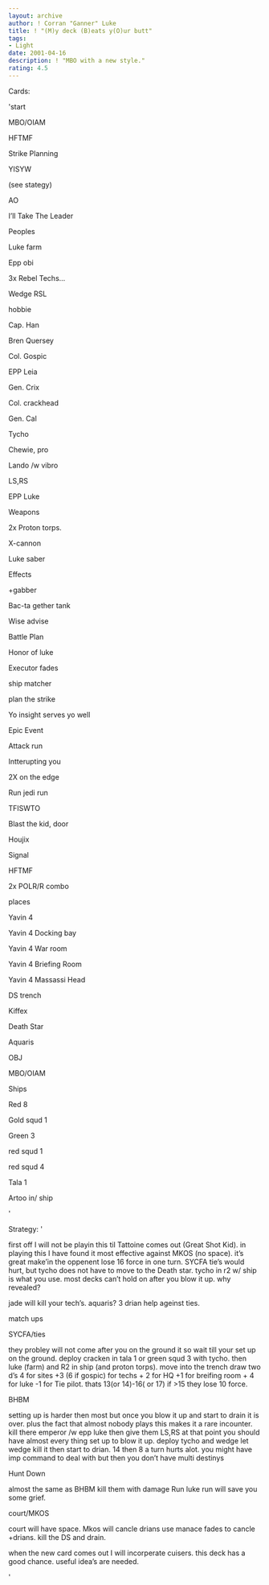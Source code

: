 ```yaml
---
layout: archive
author: ! Corran "Ganner" Luke
title: ! "(M)y deck (B)eats y(O)ur butt"
tags:
- Light
date: 2001-04-16
description: ! "MBO with a new style."
rating: 4.5
---
```

Cards: 

'start

MBO/OIAM

HFTMF

Strike Planning

YISYW

(see stategy)


AO

I’ll Take The Leader


Peoples

Luke farm

Epp obi

3x Rebel Techs...

Wedge RSL

hobbie

Cap. Han

Bren Quersey

Col. Gospic

EPP Leia

Gen. Crix

Col. crackhead

Gen. Cal

Tycho

Chewie, pro

Lando /w vibro

LS,RS

EPP Luke


Weapons

2x Proton torps.

X-cannon

Luke saber


Effects

+gabber

Bac-ta gether tank

Wise advise

Battle Plan

Honor of luke

Executor fades

ship matcher

plan the strike

Yo insight serves yo well


Epic Event

Attack run


Intterupting you

2X on the edge

Run jedi run

TFISWTO

Blast the kid, door

Houjix

Signal

HFTMF

2x POLR/R combo


places

Yavin 4

Yavin 4 Docking bay

Yavin 4 War room

Yavin 4 Briefing Room

Yavin 4 Massassi Head

DS trench

Kiffex

Death Star

Aquaris


OBJ

MBO/OIAM


Ships

Red 8

Gold squd 1

Green 3

red squd 1

red squd 4

Tala 1

Artoo in/ ship













'

Strategy: '

first off I will not be playin this til Tattoine comes out (Great Shot Kid). in playing this I have found it most effective against MKOS (no space). it’s great make’in the oppenent lose 16 force in one turn. SYCFA tie’s would hurt, but tycho does not have to move to the Death star. tycho in r2 w/ ship is what you use. most decks can’t hold on after you blow it up. why revealed?

jade will kill your tech’s. aquaris? 3 drian help ageinst ties.


match ups


SYCFA/ties

they probley will not come after you on the ground it so wait till your set up on the ground. deploy cracken in tala 1 or green squd 3 with tycho. then luke (farm) and R2 in ship (and proton torps). move into the trench draw two d’s 4 for sites +3 (6 if gospic) for techs + 2 for HQ +1 for breifing room + 4 for luke -1 for Tie pilot. thats 13(or 14)-16( or 17) if  >15 they lose 10 force.


BHBM

setting up is harder then most but once you blow it up and start to drain it is over. plus the fact that almost nobody plays this makes it a rare incounter. kill there emperor /w epp luke then give them LS,RS at that point you should have almost every thing set up to blow it up. deploy tycho and wedge let wedge kill it then start to drian. 14 then 8 a turn hurts alot. you might have imp command to deal with but then you don’t have multi destinys


Hunt Down

almost the same as BHBM kill them with damage Run luke run will save you some grief.


court/MKOS 

court will have space. Mkos will cancle drians use manace fades to cancle +drians. kill the DS and drain.



when the new card comes out I will incorperate cuisers. this deck has a good chance. useful idea’s are needed.







'
